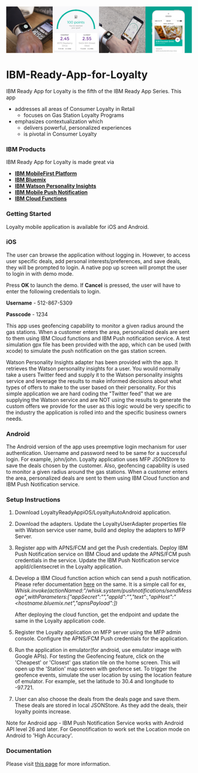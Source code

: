 ![](README_assets/banner.png)
# IBM-Ready-App-for-Loyalty

IBM Ready App for Loyalty is the fifth of the IBM Ready App Series. This app

* addresses all areas of Consumer Loyalty in Retail
  * focuses on Gas Station Loyalty Programs
* emphasizes contextualization which
  * delivers powerful, personalized experiences
  * is pivotal in Consumer Loyalty

### IBM Products

IBM Ready App for Loyalty is made great via

* [**IBM MobileFirst Platform**](http://www-03.ibm.com/software/products/en/mobilefirstplatform)
* [**IBM Bluemix**](https://console.ng.bluemix.net/)
* [**IBM Watson Personality Insights**](http://www.ibm.com/smarterplanet/us/en/ibmwatson/developercloud/personality-insights.html)
* [**IBM Mobile Push Notification**](https://www.ibm.com/cloud/push-notifications)
* [**IBM Cloud Functions**](https://console.bluemix.net/openwhisk/)

  

### Getting Started

Loyalty mobile application is available for iOS and Android.

### iOS 

The user can browse the application without logging in. However, to access user specific deals, add personal interests/preferences, and save deals, they will be prompted to login. A native pop up screen will prompt the user to login in with demo mode.

Press **OK** to launch the demo. If **Cancel** is pressed, the user will have to enter the following credentials to login.

**Username** -  512-867-5309

**Passcode** -  1234     

This app uses geofencing capability to monitor a given radius around the gas stations. When a customer enters the area, personalized deals are sent to them using IBM Cloud functions and IBM Push notification service.
A test simulation gpx file has been provided with the app, which can be used (with xcode) to simulate the push notification on the gas station screen.

Watson Personality Insights adapter has been provided with the app. It retrieves the Watson personality insights for a user. You would normally take a users Twitter feed and supply it to the Watson personality insights service and leverage the results to make informed decisions about what types of offers to make to the user based on their personality. For this simple application we are hard coding the "Twitter feed" that we are supplying the Watson service and are NOT using the results to generate the custom offers we provide for the user as this logic would be very specific to the industry the application is rolled into and the specific business owners needs.



### Android

The Android version of the app uses preemptive login mechanism for user authentication. Username and password need to be same for a successful login. For example, john/john. Loyalty application uses MFP JSONStore to save the deals chosen by the customer. Also,  geofencing capability is used to monitor a given radius around the gas stations. When a customer enters the area, personalized deals are sent to them using IBM Cloud function and IBM Push Notification service. 

### Setup Instructions

1. Download LoyaltyReadyAppiOS/LoyaltyAutoAndroid application.

2. Download the adapters. Update the LoyaltyUserAdapter properties file with Watson service user name, build and deploy the adapters to MFP Server.

3. Register app with APNS/FCM and get the Push credentials. Deploy IBM Push Notification service on IBM Cloud and update the APNS/FCM push credentials in the service. Update the IBM Push Notification service appId/clientsecret in the Loyalty application.


4. Develop a IBM Cloud function action which can send a push notification. Please refer documentation [here](https://console.bluemix.net/docs/openwhisk/mobile_push_actions.html#openwhisk_catalog_pushnotifications) on the same. It is a simple call for ex,  
*Whisk.invoke(actionNamed:"/whisk.system/pushnotifications/sendMessage",withParameters:["appSecret":"<IBM Push service-appsecret>","appId":"<IBM Push service-appId>","text":<message>,"apiHost":"<hostname.bluemix.net","apnsPayload":<message>])*
	
	After deploying the cloud function, get the endpoint and update the same in the Loyalty application code.  

5.	Register the Loyalty application on MFP server using the MFP admin console. Configure the APNS/FCM Push credentials for the application.

6. Run the application in emulator(for android, use emulator image with Google APIs). For testing the Geofencing feature, click on the 'Cheapest' or 'Closest' gas station tile on the home screen. This will open up the 'Station' map screen with geofence set. To trigger the geofence events, simulate the user location by using the location feature of emulator. For example, set the latitude to 30.4 and longitude to -97.721.	

6.	User can also choose the deals from the deals page and save them. These deals are stored in local JSONStore. As they add the deals, their loyalty points increase.

Note for Android app - IBM Push Notification Service works with Android API level 26 and later. For Geonotification to work set the Location mode on Android to 'High Accuracy'.


### Documentation
Please visit [this page](https://developer.ibm.com/open/2015/10/19/ibm-ready-app-for-consumer-loyalty/) for more information.
